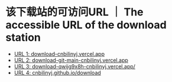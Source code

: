 # 该下载站的可访问URL ｜ The accessible URL of the download station
- [URL 1: download-cnbilinyj.vercel.app](https://download-cnbilinyj.vercel.app/)
- [URL 2: download-git-main-cnbilinyj.vercel.app](https://download-git-main-cnbilinyj.vercel.app/)
- [URL 3: download-qwijg9x8h-cnbilinyj.vercel.app/](https://download-qwijg9x8h-cnbilinyj.vercel.app/)
- [URL 4: cnbilinyj.github.io/download](https://cnbilinyj.github.io/download/)

